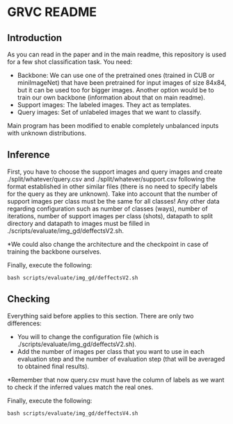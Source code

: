# GRVC README

## Introduction

 As you can read in the paper and in the main readme, this repository is used for a few shot classification task.
 You need:

- Backbone: We can use one of the pretrained ones (trained in CUB or miniImageNet) that have been pretrained for input images of size 84x84, but it can be used too for bigger images. Another option would be to train our own backbone (information about that on main readme).
- Support images: The labeled images. They act as templates.
- Query images: Set of unlabeled images that we want to classify.

 Main program has been modified to enable completely unbalanced inputs with unknown distributions.

## Inference

 First, you have to choose the support images and query images and create ./split/whatever/query.csv and ./split/whatever/support.csv following the format established in other similar files (there is no need to specify labels for the query as they are unknown). Take into account that the number of support images per class must be the same for all classes!
 Any other data regarding configuration such as number of classes (ways), number of iterations, number of support images per class (shots), datapath to split directory and datapath to images must be filled in ./scripts/evaluate/img_gd/deffectsV2.sh.

 *We could also change the architecture and the checkpoint in case of training the backbone ourselves.

 Finally, execute the following:

 ```(bash)
 bash scripts/evaluate/img_gd/deffectsV2.sh
 ```

## Checking

 Everything said before applies to this section. There are only two differences:

- You will to change the configuration file (which is ./scripts/evaluate/img_gd/deffectsV2.sh).
- Add the number of images per class that you want to use in each evaluation step and the number of evaluation step (that will be averaged to obtained final results).

 *Remember that now query.csv must have the column of labels as we want to check if the inferred values match the real ones.

 Finally, execute the following:

 ```(bash)
 bash scripts/evaluate/img_gd/deffectsV4.sh
 ```
